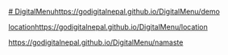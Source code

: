 [# DigitalMenu](https://godigitalnepal.github.io/DigitalMenu/)https://godigitalnepal.github.io/DigitalMenu/demo

[location](https://godigitalnepal.github.io/DigitalMenu/demo)https://godigitalnepal.github.io/DigitalMenu/location

https://godigitalnepal.github.io/DigitalMenu/namaste

